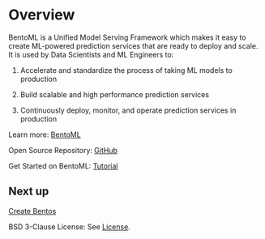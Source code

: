 # Overview

BentoML is a Unified Model Serving Framework which makes it easy to create ML-powered prediction services that are ready to deploy and scale. It is used by Data Scientists and ML Engineers to:

1. Accelerate and standardize the process of taking ML models to production

2. Build scalable and high performance prediction services

3. Continuously deploy, monitor, and operate prediction services in production

Learn more: [BentoML](https://docs.bentoml.org/en/latest/)

Open Source Repository: [GitHub](https://github.com/bentoml/BentoML)

Get Started on BentoML: [Tutorial](https://docs.bentoml.org/en/latest/tutorial.html)

## Next up
[Create Bentos](create-bentos.md)

BSD 3-Clause License: See [License](../../LICENSE.md).
